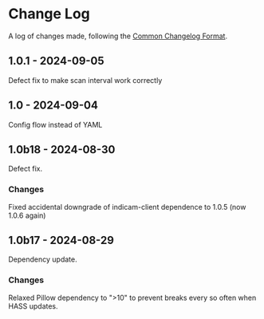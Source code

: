 # Change Log
A log of changes made, following the [Common Changelog Format](https://common-changelog.org).

## 1.0.1 - 2024-09-05
Defect fix to make scan interval work correctly

## 1.0 - 2024-09-04
Config flow instead of YAML

## 1.0b18 - 2024-08-30
Defect fix.

### Changes
Fixed accidental downgrade of indicam-client dependence to 1.0.5 (now 1.0.6 again) 

## 1.0b17 - 2024-08-29
Dependency update.

### Changes
Relaxed Pillow dependency to ">10" to prevent breaks every so often when HASS updates.

